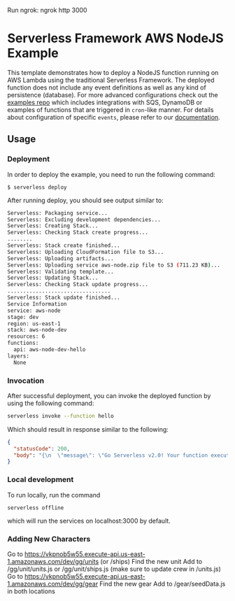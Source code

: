 <!--
title: 'AWS NodeJS Example'
description: 'This template demonstrates how to deploy a NodeJS function running on AWS Lambda using the traditional Serverless Framework.'
layout: Doc
framework: v2
platform: AWS
language: nodeJS
priority: 1
authorLink: 'https://github.com/serverless'
authorName: 'Serverless, inc.'
authorAvatar: 'https://avatars1.githubusercontent.com/u/13742415?s=200&v=4'
-->

Run ngrok:
ngrok http 3000

# Serverless Framework AWS NodeJS Example

This template demonstrates how to deploy a NodeJS function running on AWS Lambda using the traditional Serverless Framework. The deployed function does not include any event definitions as well as any kind of persistence (database). For more advanced configurations check out the [examples repo](https://github.com/serverless/examples/) which includes integrations with SQS, DynamoDB or examples of functions that are triggered in `cron`-like manner. For details about configuration of specific `events`, please refer to our [documentation](https://www.serverless.com/framework/docs/providers/aws/events/).

## Usage

### Deployment

In order to deploy the example, you need to run the following command:

```
$ serverless deploy
```

After running deploy, you should see output similar to:

```bash
Serverless: Packaging service...
Serverless: Excluding development dependencies...
Serverless: Creating Stack...
Serverless: Checking Stack create progress...
........
Serverless: Stack create finished...
Serverless: Uploading CloudFormation file to S3...
Serverless: Uploading artifacts...
Serverless: Uploading service aws-node.zip file to S3 (711.23 KB)...
Serverless: Validating template...
Serverless: Updating Stack...
Serverless: Checking Stack update progress...
.................................
Serverless: Stack update finished...
Service Information
service: aws-node
stage: dev
region: us-east-1
stack: aws-node-dev
resources: 6
functions:
  api: aws-node-dev-hello
layers:
  None
```

### Invocation

After successful deployment, you can invoke the deployed function by using the following command:

```bash
serverless invoke --function hello
```

Which should result in response similar to the following:

```json
{
  "statusCode": 200,
  "body": "{\n  \"message\": \"Go Serverless v2.0! Your function executed successfully!\",\n  \"input\": {}\n}"
}
```

### Local development

To run locally, run the command

`serverless offline`

which will run the services on localhost:3000 by default.

### Adding New Characters

Go to https://vkpnob5w55.execute-api.us-east-1.amazonaws.com/dev/gg/units (or /ships)
Find the new unit
Add to /gg/unit/units.js or /gg/unit/ships.js (make sure to update crew in /units.js)
Go to https://vkpnob5w55.execute-api.us-east-1.amazonaws.com/dev/gg/gear
Find the new gear
Add to /gear/seedData.js in both locations
